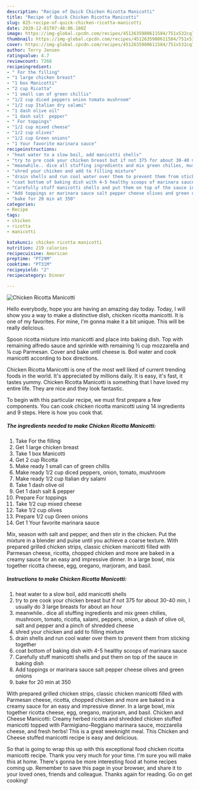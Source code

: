 ```yaml
---
description: "Recipe of Quick Chicken Ricotta Manicotti"
title: "Recipe of Quick Chicken Ricotta Manicotti"
slug: 825-recipe-of-quick-chicken-ricotta-manicotti
date: 2020-12-01T07:48:06.180Z
image: https://img-global.cpcdn.com/recipes/4512635980611584/751x532cq70/chicken-ricotta-manicotti-recipe-main-photo.jpg
thumbnail: https://img-global.cpcdn.com/recipes/4512635980611584/751x532cq70/chicken-ricotta-manicotti-recipe-main-photo.jpg
cover: https://img-global.cpcdn.com/recipes/4512635980611584/751x532cq70/chicken-ricotta-manicotti-recipe-main-photo.jpg
author: Terry Jensen
ratingvalue: 4.7
reviewcount: 7268
recipeingredient:
- " For the filling"
- "1 large chicken breast"
- "1 box Manicotti"
- "2 cup Ricotta"
- "1 small can of green chillis"
- "1/2 cup diced peppers onion tomato mushroom"
- "1/2 cup Italian dry salami"
- "1 dash olive oil"
- "1 dash salt  pepper"
- " For toppings"
- "1/2 cup mixed cheese"
- "1/2 cup olives"
- "1/2 cup Green onions"
- "1 Your favorite marinara sauce"
recipeinstructions:
- "heat water to a slow boil, add manicotti shells"
- "try to pre cook your chicken breast but if not 375 for about 30-40 min, I usually do 3 large breasts for about an hour"
- "meanwhile.. dice all stuffing ingredients and mix green chilies, mushroom, tomato, ricotta, salami, peppers, onion, a dash of olive oil, salt and pepper and a pinch of shredded cheese"
- "shred your chicken and add to filling mixture"
- "drain shells and run cool water over them to prevent them from sticking together"
- "coat bottom of baking dish with 4-5 healthy scoops of marinara sauce"
- "Carefully stuff manicotti shells and put them on top of the sauce in baking dish"
- "Add toppings or marinara sauce salt pepper cheese olives and green onions"
- "bake for 20 min at 350"
categories:
- Recipe
tags:
- chicken
- ricotta
- manicotti

katakunci: chicken ricotta manicotti 
nutrition: 219 calories
recipecuisine: American
preptime: "PT29M"
cooktime: "PT31M"
recipeyield: "2"
recipecategory: Dinner

---
```



![Chicken Ricotta Manicotti](https://img-global.cpcdn.com/recipes/4512635980611584/751x532cq70/chicken-ricotta-manicotti-recipe-main-photo.jpg)

Hello everybody, hope you are having an amazing day today. Today, I will show you a way to make a distinctive dish, chicken ricotta manicotti. It is one of my favorites. For mine, I'm gonna make it a bit unique. This will be really delicious.

Spoon ricotta mixture into manicotti and place into baking dish. Top with remaining alfredo sauce and sprinkle with remaining ½ cup mozzarella and ¼ cup Parmesan. Cover and bake until cheese is. Boil water and cook manicotti according to box directions.

Chicken Ricotta Manicotti is one of the most well liked of current trending foods in the world. It's appreciated by millions daily. It is easy, it's fast, it tastes yummy. Chicken Ricotta Manicotti is something that I have loved my entire life. They are nice and they look fantastic.


To begin with this particular recipe, we must first prepare a few components. You can cook chicken ricotta manicotti using 14 ingredients and 9 steps. Here is how you cook that.

<!--inarticleads1-->

##### The ingredients needed to make Chicken Ricotta Manicotti:

1. Take  For the filling
1. Get 1 large chicken breast
1. Take 1 box Manicotti
1. Get 2 cup Ricotta
1. Make ready 1 small can of green chillis
1. Make ready 1/2 cup diced peppers, onion, tomato, mushroom
1. Make ready 1/2 cup Italian dry salami
1. Take 1 dash olive oil
1. Get 1 dash salt &amp; pepper
1. Prepare  For toppings
1. Take 1/2 cup mixed cheese
1. Take 1/2 cup olives
1. Prepare 1/2 cup Green onions
1. Get 1 Your favorite marinara sauce


Mix, season with salt and pepper, and then stir in the chicken. Put the mixture in a blender and pulse until you achieve a coarse texture. With prepared grilled chicken strips, classic chicken manicotti filled with Parmesan cheese, ricotta, chopped chicken and more are baked in a creamy sauce for an easy and impressive dinner. In a large bowl, mix together ricotta cheese, egg, oregano, marjoram, and basil. 

<!--inarticleads2-->

##### Instructions to make Chicken Ricotta Manicotti:

1. heat water to a slow boil, add manicotti shells
1. try to pre cook your chicken breast but if not 375 for about 30-40 min, I usually do 3 large breasts for about an hour
1. meanwhile.. dice all stuffing ingredients and mix green chilies, mushroom, tomato, ricotta, salami, peppers, onion, a dash of olive oil, salt and pepper and a pinch of shredded cheese
1. shred your chicken and add to filling mixture
1. drain shells and run cool water over them to prevent them from sticking together
1. coat bottom of baking dish with 4-5 healthy scoops of marinara sauce
1. Carefully stuff manicotti shells and put them on top of the sauce in baking dish
1. Add toppings or marinara sauce salt pepper cheese olives and green onions
1. bake for 20 min at 350


With prepared grilled chicken strips, classic chicken manicotti filled with Parmesan cheese, ricotta, chopped chicken and more are baked in a creamy sauce for an easy and impressive dinner. In a large bowl, mix together ricotta cheese, egg, oregano, marjoram, and basil. Chicken and Cheese Manicotti: Creamy herbed ricotta and shredded chicken stuffed manicotti topped with Parmigiano-Reggiano marinara sauce, mozzarella cheese, and fresh herbs! This is a great weeknight meal. This Chicken and Cheese stuffed manicotti recipe is easy and delicious. 

So that is going to wrap this up with this exceptional food chicken ricotta manicotti recipe. Thank you very much for your time. I'm sure you will make this at home. There's gonna be more interesting food at home recipes coming up. Remember to save this page in your browser, and share it to your loved ones, friends and colleague. Thanks again for reading. Go on get cooking!
